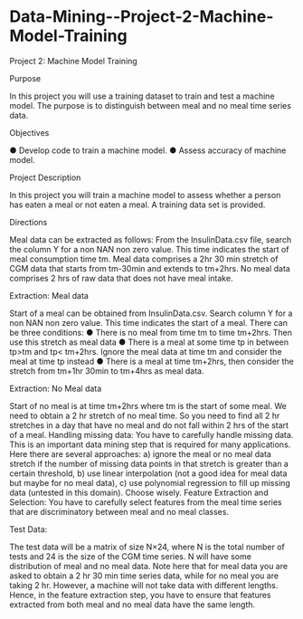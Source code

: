 # Data-Mining--Project-2-Machine-Model-Training

Project 2: Machine Model Training

Purpose

In this project you will use a training dataset to train and test a machine model. The purpose is to distinguish between meal and no meal time series data.

Objectives

● Develop code to train a machine model.
● Assess accuracy of machine model.

Project Description

In this project you will train a machine model to assess whether a person has eaten a meal or not eaten a 
meal.  A training data set is provided.

Directions

Meal data can be extracted as follows:
From the InsulinData.csv file, search the column Y for a non NAN non zero value. This time indicates 
the start of meal consumption time tm. Meal data comprises a 2hr 30 min stretch of CGM data that 
starts from tm-30min and extends to tm+2hrs.
No meal data comprises 2 hrs of raw data that does not have meal intake.

Extraction: Meal data

Start of a meal can be obtained from InsulinData.csv. Search column Y for a non NAN non zero value. 
This time indicates the start of a meal. There can be three conditions:
● There is no meal from time tm to time tm+2hrs. Then use this stretch as meal data
● There is a meal at some time tp in between tp>tm and tp< tm+2hrs. Ignore the meal data at 
time tm and consider the meal at time tp instead
● There is a meal at time tm+2hrs, then consider the stretch from tm+1hr 30min to tm+4hrs as 
meal data.

Extraction: No Meal data

Start of no meal is at time tm+2hrs where tm is the start of some meal. We need to obtain a 2 hr stretch 
of no meal time. So you need to find all 2 hr stretches in a day that have no meal and do not fall within 
2 hrs of the start of a meal.
Handling missing data:
You have to carefully handle missing data. This is an important data mining step that is required for 
many applications. Here there are several approaches: a) ignore the meal or no meal data stretch if the 
number of missing data points in that stretch is greater than a certain threshold, b) use linear interpolation (not 
a good idea for meal data but maybe for no meal data), c) use polynomial regression to fill up missing data 
(untested in this domain). Choose wisely.
Feature Extraction and Selection:
You have to carefully select features from the meal time series that are discriminatory between meal 
and no meal classes.

Test Data:

The test data will be a matrix of size N×24, where N is the total number of tests and 24 is the size of 
the CGM time series. N will have some distribution of meal and no meal data.
Note here that for meal data you are asked to obtain a 2 hr 30 min time series data, while for no meal 
you are taking 2 hr. However, a machine will not take data with different lengths. Hence, in the feature 
extraction step, you have to ensure that features extracted from both meal and no meal data have the 
same length.
